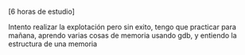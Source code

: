 \[6 horas de estudio]

Intento realizar la explotación pero sin exito, tengo que practicar para mañana, aprendo varias cosas de memoria usando gdb, y entiendo la estructura de una memoria